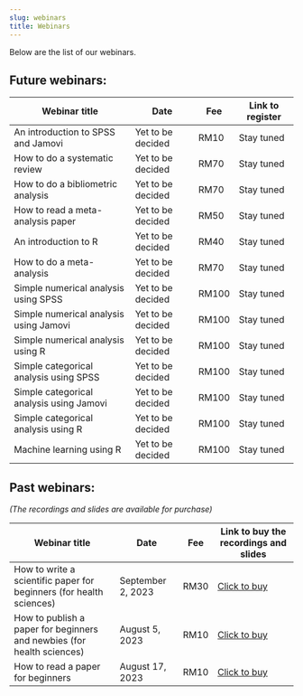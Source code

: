 ```yaml
---
slug: webinars
title: Webinars
---
```


Below are the list of our webinars.

## **Future webinars:**

| Webinar title | Date | Fee | Link to register |  
|---------------|------|-----|------------------|
| An introduction to SPSS and Jamovi | Yet to be decided | RM10 | Stay tuned |
| How to do a systematic review | Yet to be decided | RM70 | Stay tuned |
| How to do a bibliometric analysis | Yet to be decided | RM70 | Stay tuned |
| How to read a meta-analysis paper | Yet to be decided | RM50 | Stay tuned |
| An introduction to R | Yet to be decided | RM40 | Stay tuned |
| How to do a meta-analysis | Yet to be decided | RM70 | Stay tuned |
| Simple numerical analysis using SPSS | Yet to be decided | RM100 | Stay tuned |
| Simple numerical analysis using Jamovi | Yet to be decided | RM100 | Stay tuned |
| Simple numerical analysis using R | Yet to be decided | RM100 | Stay tuned |
| Simple categorical analysis using SPSS | Yet to be decided | RM100 | Stay tuned |
| Simple categorical analysis using Jamovi | Yet to be decided | RM100 | Stay tuned |
| Simple categorical analysis using R | Yet to be decided | RM100 | Stay tuned |
| Machine learning using R | Yet to be decided | RM100 | Stay tuned |


## **Past webinars**: 
*(The recordings and slides are available for purchase)*

| Webinar title | Date | Fee | Link to buy the recordings and slides |  
|---------------|------|-----|---------------------------------------|  
| How to write a scientific paper for beginners (for health sciences) | September 2, 2023 | RM30 | [Click to buy](https://forms.gle/WCPpz7pvshg7zdjY9) |
| How to publish a paper for beginners and newbies (for health sciences) | August 5, 2023 | RM10 | [Click to buy](https://forms.gle/pLpYbRiu9MDRFeEX6) |
| How to read a paper for beginners | August 17, 2023 | RM10 | [Click to buy ](https://forms.gle/U94PpQckbVDgWYGW6) |